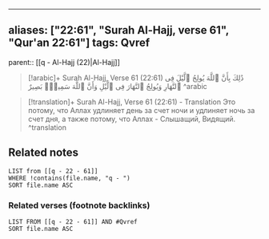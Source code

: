 
---
aliases: ["22:61", "Surah Al-Hajj, verse 61", "Qur'an 22:61"]
tags: Qvref
---

parent:: [[q - Al-Hajj (22)|Al-Hajj]]

> [!arabic]+ Surah Al-Hajj, Verse 61 (22:61)
> <span class="quran-arabic">ذَٰلِكَ بِأَنَّ ٱللَّهَ يُولِجُ ٱلَّيْلَ فِى ٱلنَّهَارِ وَيُولِجُ ٱلنَّهَارَ فِى ٱلَّيْلِ وَأَنَّ ٱللَّهَ سَمِيعٌۢ بَصِيرٌ</span>
^arabic

> [!translation]+ Surah Al-Hajj, Verse 61 (22:61) - Translation
> Это потому, что Аллах удлиняет день за счет ночи и удлиняет ночь за счет дня, а также потому, что Аллах - Слышащий, Видящий.
^translation



## Related notes
```dataview
LIST from [[q - 22 - 61]]
WHERE !contains(file.name, "q - ")
SORT file.name ASC
```

### Related verses (footnote backlinks)
```dataview
LIST FROM [[q - 22 - 61]] AND #Qvref
SORT file.name ASC
```

